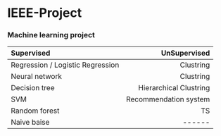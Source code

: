 # IEEE-Project
### Machine learning project

| Supervised | UnSupervised |
| :- | -: |
| Regression / Logistic Regression | Clustring |
| Neural network | Clustring |
| Decision tree | Hierarchical Clustring |
| SVM | Recommendation system |
| Random forest | TS |
| Naive baise | ------ |
